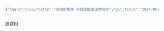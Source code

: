 ```yaml
---
{"share":true,"title":"测试新脚本 子目录能否正常同步","git_title":"2024-08-12-test-00:19","tags":["geek"],"categories":["Github"],"dg-publish":true,"permalink":"/001 Inbox/测试新脚本 子目录能否正常同步/","dgPassFrontmatter":true,"noteIcon":""}
---
```


测试用